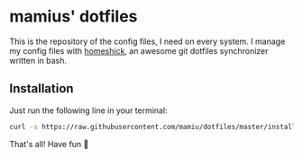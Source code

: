 # mamius' dotfiles

This is the repository of the config files, I need on every system.
I manage my config files with [homeshick](https://github.com/andsens/homeshick), an awesome git dotfiles synchronizer written in bash.

## Installation

Just run the following line in your terminal:

```bash
curl -s https://raw.githubusercontent.com/mamiu/dotfiles/master/install/install.sh | bash
```

That's all! Have fun :tada:
